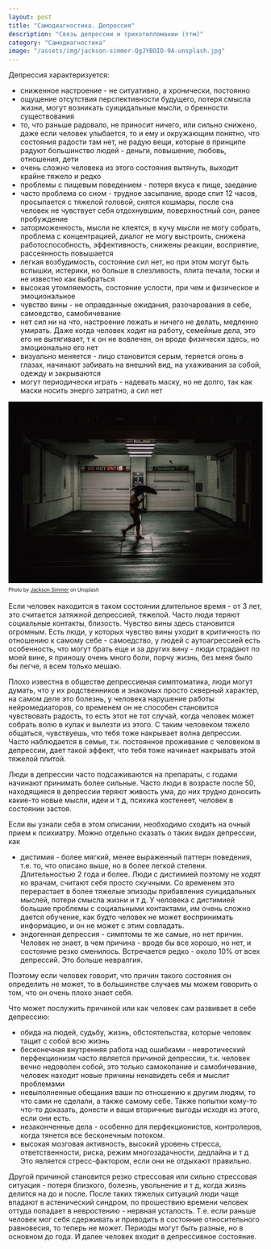 ```yaml
---
layout: post
title: "Самодиагностика. Депрессия"
description: "Связь депрессии и трихотилломании (ттм)"
category: "Самодиагностика"
image: "/assets/img/jackson-simmer-QgJYBOID-9A-unsplash.jpg"
---
```

Депрессия характеризуется:
- сниженное настроение - не ситуативно, а хронически, постоянно
- ощущение отсутствия перспективности будущего, потеря смысла жизни, могут возникать суицидальные мысли, о бренности существования
- то, что раньше радовало, не приносит ничего, или сильно снижено, даже если человек улыбается, то и ему 
  и окружающим понятно, что состояния радости там нет, не радую вещи, которые в принципе радуют большинство людей - деньги, 
  повышение, любовь, отношения, дети
- очень сложно человека из этого состояния вытянуть, выходит крайне тяжело и редко
- проблемы с пищевым поведением - потеря вкуса к пище, заедание
- часто проблема со сном - трудное засыпание, вроде спит 12 часов, просыпается с тяжелой головой, 
  снятся кошмары, после сна человек не чувствует себя отдохнувшим, поверхностный сон, ранее пробуждение
- заторможенность, мысли не клеятся, в кучу мысли не могу собрать, проблема с концентрацией, 
  диалог не могу выстроить, снижена работоспособность, эффективность, снижены реакции, восприятие, рассеянность повышается
- легкая возбудимость, состояние сил нет, но при этом могут быть вспышки, истерики, но больше в слезливость, 
  плита печали, тоски и не известно как выбраться
- высокая утомляемость, состояние услости, при чем и физическое и эмоциональное
- чувство вины - не оправданные ожидания, разочарования в себе, самоедство, самобичевание
- нет сил ни на что, настроение лежать и ничего не делать, медленно умирать. 
  Даже когда человек ходит на работу, семейные дела, это его не вытягивает, т к он не вовлечен, 
  он вроде физически здесь, но эмоционально его нет
- визуально меняется - лицо становится серым, теряется огонь в глазах, начинают забивать на внешний вид, 
  на ухаживания за собой, одежду и закрываются
- могут периодически играть - надевать маску, но не долго, так как маски носить энерго затратно, а сил нет

<img
    src="/assets/img/jackson-simmer-QgJYBOID-9A-unsplash.jpg"
    alt="Связь депрессии и трихотилломании"
    class="mb-0">
<sup><sub>
Photo by <a href="https://unsplash.com/@simmerdownjpg" rel=nofollow >Jackson Simmer</a> on Unsplash
</sub></sup>

Если человек находится в таком состоянии длительное время - от 3 лет, это считается затяжной депрессией,
тяжелой. Часто люди теряют социальные контакты, близость. Чувство вины здесь становится огромным. 
Есть люди, у которых чувство вины уходит в критичность по отношению к самому себе - самоедство, 
у людей с аутоагрессией есть особенность, что могут брать еще и за других вину - люди страдают 
по моей вине, я приношу очень много боли, порчу жизнь, без меня было бы легче, я всем только мешаю.

Плохо известна в обществе депрессивная симптоматика, люди могут думать, что у их родственников и знакомых 
просто скверный характер, на самом деле это болезнь, у человека нарушение работы нейромедиаторов,
со временем он не способен становится чувствовать радость, то есть этот не тот случай, 
когда человек может собрать волю в кулак и вылезти из этого. С таким человеком тяжело общаться, чувствуешь, 
что тебя тоже накрывает волна депрессии. Часто наблюдается в семье, т.к. постоянное проживание с человеком в депрессии,
дает такой эффект, что тебя тоже начинает накрывать этой тяжелой плитой.

Люди в депрессии часто подсаживаются на препараты, с годами начинают принимать более сильные. Часто люди в возрасте после 50,
находящиеся в депрессии теряют живость ума, до них трудно доносить какие-то новые мысли,
идеи и т д, психика костенеет, человек в состоянии застоя.

Если вы узнали себя в этом описании, необходимо сходить на очный прием к психиатру. 
Можно отдельно сказать о таких видах депрессии, как
- дистимия - более мягкий, менее выраженный паттерн поведения, 
  т.е. то, что описано выше, но в более легкой степени. Длительностью 2 года и более. 
  Люди с дистимией поэтому не ходят ко врачам, считают себя просто скучными. 
  Со временем это перерастает в более тяжелые эпизоды прибавления суицидальных мыслей,
  потери смысла жизни и т д. У человека с дистимией большие проблемы с социальными контактами, им очень сложно дается обучение,
  как будто человек не может воспринимать информацию, и он не может с этим совладать.
- эндогенная депрессия - симптомы те же самые, но нет причин. Человек не знает, 
  в чем причина - вроде бы все хорошо, но нет, и состояние резко сменилось. 
  Встречается редко - около 10% от всех депрессий. Это больше невралгия.

Поэтому если человек говорит, что причин такого состояния он определить не может, 
то в большинстве случаев мы можем говорить о том, что он очень плохо знает себя.

Что может послужить причиной или как человек сам развивает в себе депрессию:
- обида на людей, судьбу, жизнь, обстоятельства, которые человек тащит с собой всю жизнь
- бесконечная внутренняя работа над ошибками - невротический перфекционизм часто является причиной депрессии, 
  т.к. человек вечно недоволен собой, это только самокопание и самобичевание, 
  человек находит новые причины ненавидеть себя и мыслит проблемами
- невыполненные обещания ваши по отношению к другим людям, то что сами не сделали, а также самому себе. 
  Также попытки кому-то что-то доказать, донести и ваши вторичные выгоды исходя из этого, если они есть.
- незаконченные дела - особенно для перфекционистов, контролеров, когда тянется все бесконечным потоком.
- высокая мозговая активность, высокий уровень стресса, ответственности, риска, 
  режим многозадачности, дедлайна и т д Это является стресс-фактором, если они не отдыхают правильно.

Другой причиной становится резко стрессовая или сильно стрессовая ситуация - потеря близкого, 
болезнь, увольнение и т д, когда жизнь делится на до и после. После таких тяжелых ситуаций люди чаще впадают в астенический синдром, 
по прошествию времени человек оттуда попадает в невростению - нервная усталость. 
Т.е. если раньше человек мог себя сдерживать и приводить в состояние относительного равновесия, то теперь не может. 
Периоды могут быть разные, но в основном до года. И далее человек входит в депрессивное состояние.


